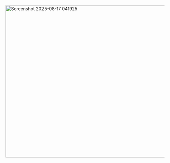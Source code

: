 <img width="738" height="482" alt="Screenshot 2025-08-17 041925" src="https://github.com/user-attachments/assets/5a5c6965-d192-4281-a95a-02a7ade81fa9" />
